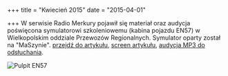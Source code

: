 +++
title = "Kwiecień 2015"
date = "2015-04-01"

+++
W serwisie Radio Merkury pojawił się materiał oraz audycja poświęcona symulatorowi szkoleniowemu (kabina pojazdu EN57) w Wielkopolskim oddziale Przewozów Regionalnych. Symulator oparty został na "MaSzynie". [przejdź do artykułu](https://www.radiomerkury.pl/informacje/pozostale/symulator-ezt-prawie-jak-pociag.html), [screen artykułu](https://eu07.pl/data/uploads/napisali_o_nas/radio_merkury_17042015.png), [audycja MP3 do odsłuchania](https://eu07.pl/data/uploads/napisali_o_nas/maszyna_radiomerkury_17042015.mp3).

![Pulpit EN57](/images/radio_merkury_pulpit_prpoznan.jpg)
